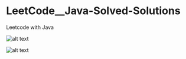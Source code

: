 # LeetCode__Java-Solved-Solutions
Leetcode with Java

![alt text](image.png)

![alt text](image-1.png)